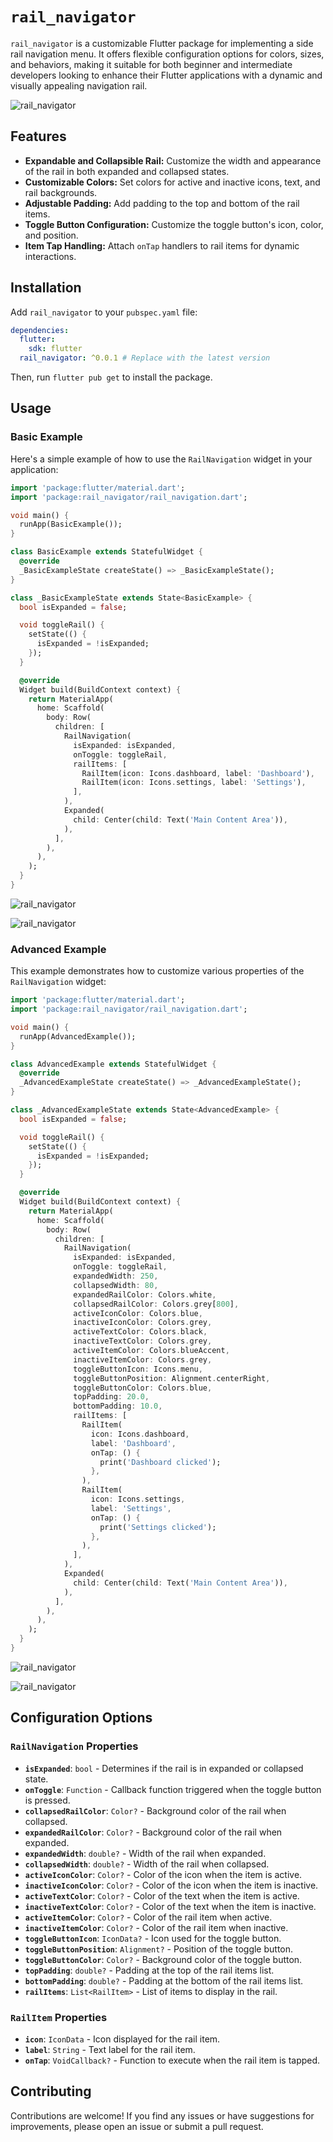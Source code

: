 # `rail_navigator`

`rail_navigator` is a customizable Flutter package for implementing a side rail navigation menu. It offers flexible configuration options for colors, sizes, and behaviors, making it suitable for both beginner and intermediate developers looking to enhance their Flutter applications with a dynamic and visually appealing navigation rail.

![rail_navigator](https://github.com/TheSageAnomaly/rail_navigator/blob/main/assets/advanced%20collapsed.png)

## Features

- **Expandable and Collapsible Rail:** Customize the width and appearance of the rail in both expanded and collapsed states.
- **Customizable Colors:** Set colors for active and inactive icons, text, and rail backgrounds.
- **Adjustable Padding:** Add padding to the top and bottom of the rail items.
- **Toggle Button Configuration:** Customize the toggle button's icon, color, and position.
- **Item Tap Handling:** Attach `onTap` handlers to rail items for dynamic interactions.

## Installation

Add `rail_navigator` to your `pubspec.yaml` file:

```yaml
dependencies:
  flutter:
    sdk: flutter
  rail_navigator: ^0.0.1 # Replace with the latest version
```

Then, run `flutter pub get` to install the package.

## Usage

### Basic Example

Here's a simple example of how to use the `RailNavigation` widget in your application:

```dart
import 'package:flutter/material.dart';
import 'package:rail_navigator/rail_navigation.dart';

void main() {
  runApp(BasicExample());
}

class BasicExample extends StatefulWidget {
  @override
  _BasicExampleState createState() => _BasicExampleState();
}

class _BasicExampleState extends State<BasicExample> {
  bool isExpanded = false;

  void toggleRail() {
    setState(() {
      isExpanded = !isExpanded;
    });
  }

  @override
  Widget build(BuildContext context) {
    return MaterialApp(
      home: Scaffold(
        body: Row(
          children: [
            RailNavigation(
              isExpanded: isExpanded,
              onToggle: toggleRail,
              railItems: [
                RailItem(icon: Icons.dashboard, label: 'Dashboard'),
                RailItem(icon: Icons.settings, label: 'Settings'),
              ],
            ),
            Expanded(
              child: Center(child: Text('Main Content Area')),
            ),
          ],
        ),
      ),
    );
  }
}
```

![rail_navigator](https://github.com/TheNullSeeker/rail_navigator/blob/main/assets/basic%20collapsed.png)

![rail_navigator](https://github.com/TheNullSeeker/rail_navigator/blob/main/assets/basic%20expanded.png)

### Advanced Example

This example demonstrates how to customize various properties of the `RailNavigation` widget:

```dart
import 'package:flutter/material.dart';
import 'package:rail_navigator/rail_navigation.dart';

void main() {
  runApp(AdvancedExample());
}

class AdvancedExample extends StatefulWidget {
  @override
  _AdvancedExampleState createState() => _AdvancedExampleState();
}

class _AdvancedExampleState extends State<AdvancedExample> {
  bool isExpanded = false;

  void toggleRail() {
    setState(() {
      isExpanded = !isExpanded;
    });
  }

  @override
  Widget build(BuildContext context) {
    return MaterialApp(
      home: Scaffold(
        body: Row(
          children: [
            RailNavigation(
              isExpanded: isExpanded,
              onToggle: toggleRail,
              expandedWidth: 250,
              collapsedWidth: 80,
              expandedRailColor: Colors.white,
              collapsedRailColor: Colors.grey[800],
              activeIconColor: Colors.blue,
              inactiveIconColor: Colors.grey,
              activeTextColor: Colors.black,
              inactiveTextColor: Colors.grey,
              activeItemColor: Colors.blueAccent,
              inactiveItemColor: Colors.grey,
              toggleButtonIcon: Icons.menu,
              toggleButtonPosition: Alignment.centerRight,
              toggleButtonColor: Colors.blue,
              topPadding: 20.0,
              bottomPadding: 10.0,
              railItems: [
                RailItem(
                  icon: Icons.dashboard,
                  label: 'Dashboard',
                  onTap: () {
                    print('Dashboard clicked');
                  },
                ),
                RailItem(
                  icon: Icons.settings,
                  label: 'Settings',
                  onTap: () {
                    print('Settings clicked');
                  },
                ),
              ],
            ),
            Expanded(
              child: Center(child: Text('Main Content Area')),
            ),
          ],
        ),
      ),
    );
  }
}
```

![rail_navigator](https://github.com/TheNullSeeker/rail_navigator/blob/main/assets/advanced%20collapsed.png)

![rail_navigator](https://github.com/TheNullSeeker/rail_navigator/blob/main/assets/advanced%20expanded.png)

## Configuration Options

### `RailNavigation` Properties

- **`isExpanded`**: `bool` - Determines if the rail is in expanded or collapsed state.
- **`onToggle`**: `Function` - Callback function triggered when the toggle button is pressed.
- **`collapsedRailColor`**: `Color?` - Background color of the rail when collapsed.
- **`expandedRailColor`**: `Color?` - Background color of the rail when expanded.
- **`expandedWidth`**: `double?` - Width of the rail when expanded.
- **`collapsedWidth`**: `double?` - Width of the rail when collapsed.
- **`activeIconColor`**: `Color?` - Color of the icon when the item is active.
- **`inactiveIconColor`**: `Color?` - Color of the icon when the item is inactive.
- **`activeTextColor`**: `Color?` - Color of the text when the item is active.
- **`inactiveTextColor`**: `Color?` - Color of the text when the item is inactive.
- **`activeItemColor`**: `Color?` - Color of the rail item when active.
- **`inactiveItemColor`**: `Color?` - Color of the rail item when inactive.
- **`toggleButtonIcon`**: `IconData?` - Icon used for the toggle button.
- **`toggleButtonPosition`**: `Alignment?` - Position of the toggle button.
- **`toggleButtonColor`**: `Color?` - Background color of the toggle button.
- **`topPadding`**: `double?` - Padding at the top of the rail items list.
- **`bottomPadding`**: `double?` - Padding at the bottom of the rail items list.
- **`railItems`**: `List<RailItem>` - List of items to display in the rail.

### `RailItem` Properties

- **`icon`**: `IconData` - Icon displayed for the rail item.
- **`label`**: `String` - Text label for the rail item.
- **`onTap`**: `VoidCallback?` - Function to execute when the rail item is tapped.

## Contributing

Contributions are welcome! If you find any issues or have suggestions for improvements, please open an issue or submit a pull request.
